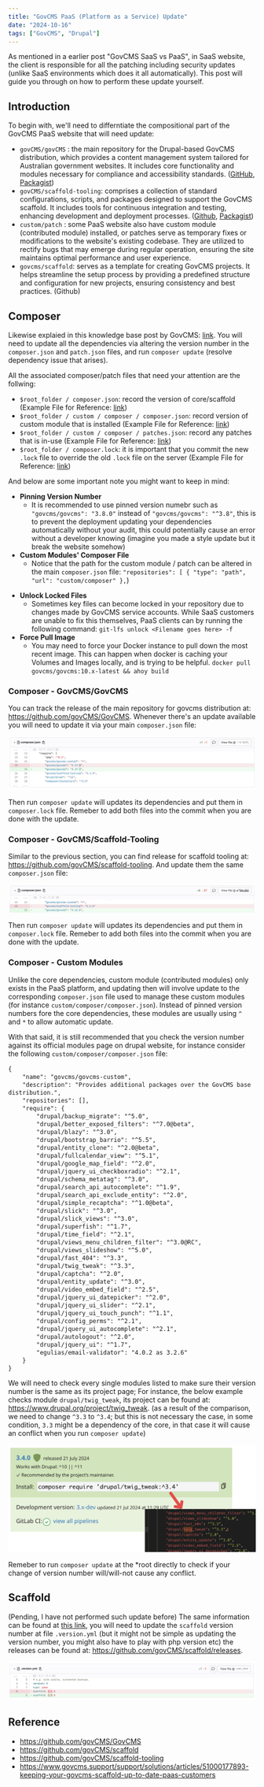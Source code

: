 ```yaml
---
title: "GovCMS PaaS (Platform as a Service) Update"
date: "2024-10-16"
tags: ["GovCMS", "Drupal"]
---
```


As mentioned in a earlier post "GovCMS SaaS vs PaaS", in SaaS website, the client is responsible for all the patching including security updates (unlike SaaS environments which does it all automatically). This post will guide you through on how to perform these update yourself.



## Introduction

To begin with, we'll need to differntiate the compositional part of the GovCMS PaaS website that will need update:

*    `govCMS/govCMS` : the main repository for the Drupal-based GovCMS distribution, which provides a content management system tailored for Australian government websites. It includes core functionality and modules necessary for compliance and accessibility standards. ([GitHub](https://github.com/govCMS/GovCMS), [Packagist](https://packagist.org/packages/govcms/govcms))
*   `govCMS/scaffold-tooling`: comprises a collection of standard configurations, scripts, and packages designed to support the GovCMS scaffold. It includes tools for continuous integration and testing, enhancing development and deployment processes. ([Github](https://github.com/govCMS/scaffold-tooling), [Packagist](https://packagist.org/packages/govcms/scaffold-tooling))
*   `custom/patch` : some PaaS website also have custom module (contributed module) installed, or patches serve as temporary fixes or modifications to the website's existing codebase. They are utilized to rectify bugs that may emerge during regular operation, ensuring the site maintains optimal performance and user experience.
*   `govcms/scaffold`: serves as a template for creating GovCMS projects. It helps streamline the setup process by providing a predefined structure and configuration for new projects, ensuring consistency and best practices. (Github)



## Composer

Likewise explaied in this knowledge base post by GovCMS: [link](https://www.govcms.support/support/solutions/articles/51000177893-keeping-your-govcms-scaffold-up-to-date-paas-customers). You will need to update all the dependencies via altering the version number in the `composer.json` and `patch.json` files, and run `composer update` (resolve dependency issue that arises).

All the associated composer/patch files that need your attention are the follwing:

*   `$root_folder / composer.json`: record the version of core/scaffold  (Example File for Reference: [link](composer.json))
*   `$root_folder / custom / composer / composer.json`: record version of custom module that is installed (Example File for Reference: [link](custom-composer.json))
*   `$root_folder / custom / composer / patches.json`: record any patches that is in-use (Example File for Reference: [link](custom-patches.json))
*   `$root_folder / composer.lock`: it is important that you commit the new `.lock` file to override the old `.lock` file on the server (Example File for Reference: [link](composer.lock))

And below are some important note you might want to keep in mind:

-   **Pinning Version Number**
    -   It is recommended to use pinned version numebr such as `"govcms/govcms": "3.8.0"` instead of `"govcms/govcms": "^3.8"`, this is to prevent the deployment updating your dependencies automatically without your audit, this could potentially cause an error without a developer knowing (imagine you made a style update but it break the website somehow)
-   **Custom Modules' Composer File**
    -   Notice that the path for the custom module / patch can be altered in the main `composer.json` file: `"repositories": [ { "type": "path", "url": "custom/composer" },`)

*   **Unlock Locked Files**
    *   Sometimes key files can become locked in your repository due to changes made by GovCMS service accounts. While SaaS customers are unable to fix this themselves, PaaS clients can by running the following command: `git-lfs unlock <Filename goes here> -f`
*   **Force Pull Image**
    *   You may need to force your Docker instance to pull down the most recent image.  This can happen when docker is caching your Volumes and Images locally, and is trying to be helpful. `docker pull govcms/govcms:10.x-latest && ahoy build`



### Composer - GovCMS/GovCMS

You can track the release of the main repository for govcms distribution at: https://github.com/govCMS/GovCMS. Whenever there's an update available you will need to update it via your main `composer.json` file:

![2024-10-16T165115](2024-10-16T165115.png)

Then run `composer update` will updates its dependencies and put them in `composer.lock` file. Remeber to add both files into the commit when you are done with the update.



### Composer - GovCMS/Scaffold-Tooling

Similar to the previous section, you can find release for scaffold tooling at: https://github.com/govCMS/scaffold-tooling. And update them the same `composer.json` file:

![2024-10-16T165453](2024-10-16T165453.png)

Then run `composer update` will updates its dependencies and put them in `composer.lock` file. Remeber to add both files into the commit when you are done with the update.



### Composer - Custom Modules

Unlike the core dependencies, custom module (contributed modules) only exists in the PaaS platform, and updating then will involve update to the corresponding `composer.json` file used to manage these custom modules (for instance `custom/composer/composer.json`). Instead of pinned version numbers fore the core dependencies, these modules are usually using `^` and `*` to allow automatic update.

With that said, it is still recommended that you check the version number against its official modules page on drupal website, for instance consider the following `custom/composer/composer.json` file:

```
{
    "name": "govcms/govcms-custom",
    "description": "Provides additional packages over the GovCMS base distribution.",
    "repositories": [],
    "require": {
        "drupal/backup_migrate": "^5.0",
        "drupal/better_exposed_filters": "^7.0@beta",
        "drupal/blazy": "^3.0",
        "drupal/bootstrap_barrio": "^5.5",
        "drupal/entity_clone": "^2.0@beta",
        "drupal/fullcalendar_view": "^5.1",
        "drupal/google_map_field": "^2.0",
        "drupal/jquery_ui_checkboxradio": "^2.1",
    	"drupal/schema_metatag": "^3.0",
    	"drupal/search_api_autocomplete": "^1.9",
    	"drupal/search_api_exclude_entity": "^2.0",
    	"drupal/simple_recaptcha": "^1.0@beta",
    	"drupal/slick": "^3.0",
     	"drupal/slick_views": "^3.0",
    	"drupal/superfish": "^1.7",
    	"drupal/time_field": "^2.1",
        "drupal/views_menu_children_filter": "^3.0@RC",
        "drupal/views_slideshow": "^5.0",
        "drupal/fast_404": "^3.3",
        "drupal/twig_tweak": "^3.3",
        "drupal/captcha": "^2.0",
        "drupal/entity_update": "^3.0",
        "drupal/video_embed_field": "^2.5",
        "drupal/jquery_ui_datepicker": "^2.0",
        "drupal/jquery_ui_slider": "^2.1",
        "drupal/jquery_ui_touch_punch": "^1.1",
        "drupal/config_perms": "^2.1",
        "drupal/jquery_ui_autocomplete": "^2.1",
        "drupal/autologout": "^2.0",
        "drupal/jquery_ui": "^1.7",
        "egulias/email-validator": "4.0.2 as 3.2.6"
    }
}
```

We will need to check every single modules listed to make sure their version number is the same as its project page; For instance, the below example checks module `drupal/twig_tweak`, its project can be found at: https://www.drupal.org/project/twig_tweak.  (as a result of the comparison, we need to change `^3.3` to `^3.4`; but this is not necessary the case, in some condition, `3.3` might be a dependency of the core, in that case it will cause an conflict when you run `composer update`)

![2024-10-16T170155](2024-10-16T170155.png)

Remeber to run `composer update` at the \*root directly to check if your change of version number will/will-not cause any conflict.





## Scaffold

(Pending, I have not performed such update before) The same information can be found at [this link](https://www.govcms.support/support/solutions/articles/51000177893-keeping-your-govcms-scaffold-up-to-date-paas-customers), you will need to update the `scaffold` version number at file `.version.yml` (but it might not be simple as updating the version number, you might also have to play with php version etc) the releases can be found at: https://github.com/govCMS/scaffold/releases.

![2024-10-16T164407](2024-10-16T164407.png)





## Reference

-   https://github.com/govCMS/GovCMS
-   https://github.com/govCMS/scaffold
-   https://github.com/govCMS/scaffold-tooling
-   https://www.govcms.support/support/solutions/articles/51000177893-keeping-your-govcms-scaffold-up-to-date-paas-customers






